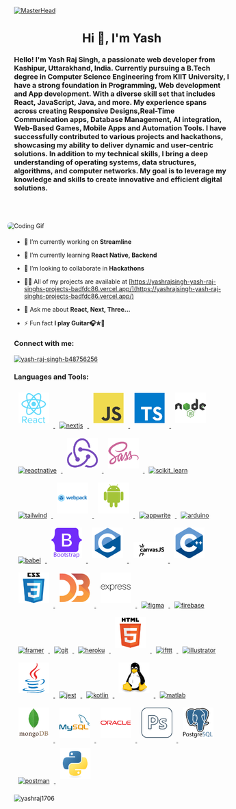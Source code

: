 [![MasterHead](https://user-images.githubusercontent.com/10498744/210012254-234538ff-d198-48aa-8964-37e6fd45d227.gif)]([https://rishavchanda.io](https://yashrajsingh-yash-raj-singhs-projects-badfdc86.vercel.app/))
<h1 align="center">Hi 👋, I'm Yash</h1>
<h3 align="normal">Hello! I'm Yash Raj Singh, a passionate web developer from Kashipur, Uttarakhand, India. Currently pursuing a B.Tech degree in Computer Science Engineering from KIIT University, I have a strong foundation in Programming, Web development and App development. With a diverse skill set that includes React, JavaScript, Java, and more. My experience spans across creating Responsive Designs,Real-Time Communication apps, Database Management, AI integration, Web-Based Games, Mobile Apps and Automation Tools. I have successfully contributed to various projects and hackathons, showcasing my ability to deliver dynamic and user-centric solutions. In addition to my technical skills, I bring a deep understanding of operating systems, data structures, algorithms, and computer networks. My goal is to leverage my knowledge and skills to create innovative and efficient digital solutions.</h3>
<br/><br/>
<img align="right" style="border-radius:10px; margin:20px;" alt="Coding Gif" width="500" src="https://miro.medium.com/v2/resize:fit:1100/format:webp/1*yw0TnheAGN-LPneDaTlaxw.gif"  />
<!-- <p align="left"> <img src="https://komarev.com/ghpvc/?username=yashraj1706&label=Profile%20views&color=0e75b6&style=flat" alt="yashraj1706" /> </p>
<p align="left"> <a href="https://github.com/ryo-ma/github-profile-trophy"><img src="https://github-profile-trophy.vercel.app/?username=yashraj1706" alt="yashraj1706" /></a> </p> -->

- 🔭 I’m currently working on **Streamline**

- 🌱 I’m currently learning **React Native, Backend**

- 👯 I’m looking to collaborate in **Hackathons**

- 👨‍💻 All of my projects are available at [https://yashrajsingh-yash-raj-singhs-projects-badfdc86.vercel.app/](https://yashrajsingh-yash-raj-singhs-projects-badfdc86.vercel.app/)

- 💬 Ask me about **React, Next, Three...**

- ⚡ Fun fact **I play Guitar🎧✮🎸**

<h3 align="left">Connect with me:</h3>
<p align="left">
<a href="https://linkedin.com/in/yash-raj-singh-b48756256" target="blank"><img align="center" src="https://raw.githubusercontent.com/rahuldkjain/github-profile-readme-generator/master/src/images/icons/Social/linked-in-alt.svg" alt="yash-raj-singh-b48756256" height="30" width="40" /></a>
</p>

<h3 align="left">Languages and Tools:</h3>
<p align="left"> <a href="https://reactjs.org/" target="_blank" rel="noreferrer"> <img style="width:4.5rem;align-self: center;height:auto;padding-left:10px;padding: 10px;" src="https://raw.githubusercontent.com/devicons/devicon/master/icons/react/react-original-wordmark.svg" alt="react" width="40" height="40"/> </a><a href="https://nextjs.org/" target="_blank" rel="noreferrer"> <img style="width:4.5rem;align-self: center;height:auto;padding-left:10px;padding: 10px;" src="https://cdn.worldvectorlogo.com/logos/nextjs-2.svg" alt="nextjs" width="40" height="40"/> </a> <a href="https://developer.mozilla.org/en-US/docs/Web/JavaScript" target="_blank" rel="noreferrer"> <img style="width:4.5rem;align-self: center;height:auto;padding-left:10px;padding: 10px;" src="https://raw.githubusercontent.com/devicons/devicon/master/icons/javascript/javascript-original.svg" alt="javascript" width="40" height="40"/> </a><a href="https://www.typescriptlang.org/" target="_blank" rel="noreferrer"> <img style="width:4.5rem;align-self: center;height:auto;padding-left:10px;padding: 10px;" src="https://raw.githubusercontent.com/devicons/devicon/master/icons/typescript/typescript-original.svg" alt="typescript" width="40" height="40"/> </a>  <a href="https://nodejs.org" target="_blank" rel="noreferrer"> <img style="width:4.5rem;align-self: center;height:auto;padding-left:10px;padding: 10px;" src="https://raw.githubusercontent.com/devicons/devicon/master/icons/nodejs/nodejs-original-wordmark.svg" alt="nodejs" width="40" height="40"/> </a><a href="https://reactnative.dev/" target="_blank" rel="noreferrer"> <img src="https://reactnative.dev/img/header_logo.svg" style="width:4.5rem;align-self: center;height:auto;padding-left:10px;padding: 10px;" alt="reactnative" width="40" height="40"/> </a> <a href="https://redux.js.org" target="_blank" rel="noreferrer"> <img style="width:4.5rem;align-self: center;height:auto;padding-left:10px;padding: 10px;" src="https://raw.githubusercontent.com/devicons/devicon/master/icons/redux/redux-original.svg" alt="redux" width="40" height="40"/> </a> <a href="https://sass-lang.com" target="_blank" rel="noreferrer"> <img style="width:4.5rem;align-self: center;height:auto;padding-left:10px;padding: 10px;" src="https://raw.githubusercontent.com/devicons/devicon/master/icons/sass/sass-original.svg" alt="sass" width="40" height="40"/> </a> <a href="https://scikit-learn.org/" target="_blank" rel="noreferrer"> <img style="width:4.5rem;align-self: center;height:auto;padding-left:10px;padding: 10px;" src="https://upload.wikimedia.org/wikipedia/commons/0/05/Scikit_learn_logo_small.svg" alt="scikit_learn" width="40" height="40"/> </a> <a href="https://tailwindcss.com/" target="_blank" rel="noreferrer"> <img style="width:4.5rem;align-self: center;height:auto;padding-left:10px;padding: 10px;" src="https://www.vectorlogo.zone/logos/tailwindcss/tailwindcss-icon.svg" alt="tailwind" width="40" height="40"/> </a> <a href="https://webpack.js.org" target="_blank" rel="noreferrer"> <img style="width:4.5rem;align-self: center;height:auto;padding-left:10px;padding: 10px;" src="https://raw.githubusercontent.com/devicons/devicon/d00d0969292a6569d45b06d3f350f463a0107b0d/icons/webpack/webpack-original-wordmark.svg" alt="webpack" width="40" height="40"/> </a> <a href="https://developer.android.com" target="_blank" rel="noreferrer"> <img style="width:4.5rem;align-self: center;height:auto;padding-left:10px;padding: 10px;" src="https://raw.githubusercontent.com/devicons/devicon/master/icons/android/android-original-wordmark.svg" alt="android" width="40" height="40"/> </a> <a href="https://appwrite.io" target="_blank" rel="noreferrer"> <img style="width:4.5rem;align-self: center;height:auto;padding-left:10px;padding: 10px;" src="https://www.vectorlogo.zone/logos/appwriteio/appwriteio-icon.svg" alt="appwrite" width="40" height="40"/> </a> <a href="https://www.arduino.cc/" target="_blank" rel="noreferrer"> <img style="width:4.5rem;align-self: center;height:auto;padding-left:10px;padding: 10px;" src="https://cdn.worldvectorlogo.com/logos/arduino-1.svg" alt="arduino" width="40" height="40"/> </a> <a href="https://babeljs.io/" target="_blank" rel="noreferrer"> <img style="width:4.5rem;align-self: center;height:auto;padding-left:10px;padding: 10px;" src="https://www.vectorlogo.zone/logos/babeljs/babeljs-icon.svg" alt="babel" width="40" height="40"/> </a> <a href="https://getbootstrap.com" target="_blank" rel="noreferrer"> <img style="width:4.5rem;align-self: center;height:auto;padding-left:10px;padding: 10px;" src="https://raw.githubusercontent.com/devicons/devicon/master/icons/bootstrap/bootstrap-plain-wordmark.svg" alt="bootstrap" width="40" height="40"/> </a> <a href="https://www.cprogramming.com/" target="_blank" rel="noreferrer"> <img style="width:4.5rem;align-self: center;height:auto;padding-left:10px;padding: 10px;" src="https://raw.githubusercontent.com/devicons/devicon/master/icons/c/c-original.svg" alt="c" width="40" height="40"/> </a> <a href="https://canvasjs.com" target="_blank" rel="noreferrer"> <img style="width:4.5rem;align-self: center;height:auto;padding-left:10px;padding: 10px;" src="https://raw.githubusercontent.com/Hardik0307/Hardik0307/master/assets/canvasjs-charts.svg" alt="canvasjs" width="40" height="40"/> </a> <a href="https://www.w3schools.com/cpp/" target="_blank" rel="noreferrer"> <img style="width:4.5rem;align-self: center;height:auto;padding-left:10px;padding: 10px;" src="https://raw.githubusercontent.com/devicons/devicon/master/icons/cplusplus/cplusplus-original.svg" alt="cplusplus" width="40" height="40"/> </a> <a href="https://www.w3schools.com/css/" target="_blank" rel="noreferrer"> <img style="width:4.5rem;align-self: center;height:auto;padding-left:10px;padding: 10px;" src="https://raw.githubusercontent.com/devicons/devicon/master/icons/css3/css3-original-wordmark.svg" alt="css3" width="40" height="40"/> </a> <a href="https://d3js.org/" target="_blank" rel="noreferrer"> <img style="width:4.5rem;align-self: center;height:auto;padding-left:10px;padding: 10px;" src="https://raw.githubusercontent.com/devicons/devicon/master/icons/d3js/d3js-original.svg" alt="d3js" width="40" height="40"/> </a> <a href="https://expressjs.com" target="_blank" rel="noreferrer"> <img style="width:4.5rem;align-self: center;height:auto;padding-left:10px;padding: 10px;" src="https://raw.githubusercontent.com/devicons/devicon/master/icons/express/express-original-wordmark.svg" alt="express" width="40" height="40"/> </a> <a href="https://www.figma.com/" target="_blank" rel="noreferrer"> <img style="width:4.5rem;align-self: center;height:auto;padding-left:10px;padding: 10px;" src="https://www.vectorlogo.zone/logos/figma/figma-icon.svg" alt="figma" width="40" height="40"/> </a> <a href="https://firebase.google.com/" target="_blank" rel="noreferrer"> <img style="width:4.5rem;align-self: center;height:auto;padding-left:10px;padding: 10px;" src="https://www.vectorlogo.zone/logos/firebase/firebase-icon.svg" alt="firebase" width="40" height="40"/> </a> <a href="https://www.framer.com/" target="_blank" rel="noreferrer"> <img style="width:4.5rem;align-self: center;height:auto;padding-left:10px;padding: 10px;" src="https://www.vectorlogo.zone/logos/framer/framer-icon.svg" alt="framer" width="40" height="40"/> </a> <a href="https://git-scm.com/" target="_blank" rel="noreferrer"> <img style="width:4.5rem;align-self: center;height:auto;padding-left:10px;padding: 10px;" src="https://www.vectorlogo.zone/logos/git-scm/git-scm-icon.svg" alt="git" width="40" height="40"/> </a> <a href="https://heroku.com" target="_blank" rel="noreferrer"> <img style="width:4.5rem;align-self: center;height:auto;padding-left:10px;padding: 10px;" src="https://www.vectorlogo.zone/logos/heroku/heroku-icon.svg" alt="heroku" width="40" height="40"/> </a> <a href="https://www.w3.org/html/" target="_blank" rel="noreferrer"> <img style="width:4.5rem;align-self: center;height:auto;padding-left:10px;padding: 10px;" src="https://raw.githubusercontent.com/devicons/devicon/master/icons/html5/html5-original-wordmark.svg" alt="html5" width="40" height="40"/> </a> <a href="https://ifttt.com/" target="_blank" rel="noreferrer"> <img style="width:4.5rem;align-self: center;height:auto;padding-left:10px;padding: 10px;" src="https://www.vectorlogo.zone/logos/ifttt/ifttt-ar21.svg" alt="ifttt" width="40" height="40"/> </a> <a href="https://www.adobe.com/in/products/illustrator.html" target="_blank" rel="noreferrer"> <img style="width:4.5rem;align-self: center;height:auto;padding-left:10px;padding: 10px;" src="https://www.vectorlogo.zone/logos/adobe_illustrator/adobe_illustrator-icon.svg" alt="illustrator" width="40" height="40"/> </a> <a href="https://www.java.com" target="_blank" rel="noreferrer"> <img style="width:4.5rem;align-self: center;height:auto;padding-left:10px;padding: 10px;" src="https://raw.githubusercontent.com/devicons/devicon/master/icons/java/java-original.svg" alt="java" width="40" height="40"/> </a> <a href="https://jestjs.io" target="_blank" rel="noreferrer"> <img style="width:4.5rem;align-self: center;height:auto;padding-left:10px;padding: 10px;" src="https://www.vectorlogo.zone/logos/jestjsio/jestjsio-icon.svg" alt="jest" width="40" height="40"/> </a> <a href="https://kotlinlang.org" target="_blank" rel="noreferrer"> <img style="width:4.5rem;align-self: center;height:auto;padding-left:10px;padding: 10px;" src="https://www.vectorlogo.zone/logos/kotlinlang/kotlinlang-icon.svg" alt="kotlin" width="40" height="40"/> </a> <a href="https://www.linux.org/" target="_blank" rel="noreferrer"> <img style="width:4.5rem;align-self: center;height:auto;padding-left:10px;padding: 10px;" src="https://raw.githubusercontent.com/devicons/devicon/master/icons/linux/linux-original.svg" alt="linux" width="40" height="40"/> </a> <a href="https://www.mathworks.com/" target="_blank" rel="noreferrer"> <img style="width:4.5rem;align-self: center;height:auto;padding-left:10px;padding: 10px;" src="https://upload.wikimedia.org/wikipedia/commons/2/21/Matlab_Logo.png" alt="matlab" width="40" height="40"/> </a> <a href="https://www.mongodb.com/" target="_blank" rel="noreferrer"> <img style="width:4.5rem;align-self: center;height:auto;padding-left:10px;padding: 10px;" src="https://raw.githubusercontent.com/devicons/devicon/master/icons/mongodb/mongodb-original-wordmark.svg" alt="mongodb" width="40" height="40"/> </a> <a href="https://www.mysql.com/" target="_blank" rel="noreferrer"> <img style="width:4.5rem;align-self: center;height:auto;padding-left:10px;padding: 10px;" src="https://raw.githubusercontent.com/devicons/devicon/master/icons/mysql/mysql-original-wordmark.svg" alt="mysql" width="40" height="40"/> </a>  <a href="https://www.oracle.com/" target="_blank" rel="noreferrer"> <img style="width:4.5rem;align-self: center;height:auto;padding-left:10px;padding: 10px;" src="https://raw.githubusercontent.com/devicons/devicon/master/icons/oracle/oracle-original.svg" alt="oracle" width="40" height="40"/> </a> <a href="https://www.photoshop.com/en" target="_blank" rel="noreferrer"> <img style="width:4.5rem;align-self: center;height:auto;padding-left:10px;padding: 10px;" src="https://raw.githubusercontent.com/devicons/devicon/master/icons/photoshop/photoshop-line.svg" alt="photoshop" width="40" height="40"/> </a> <a href="https://www.postgresql.org" target="_blank" rel="noreferrer"> <img style="width:4.5rem;align-self: center;height:auto;padding-left:10px;padding: 10px;" src="https://raw.githubusercontent.com/devicons/devicon/master/icons/postgresql/postgresql-original-wordmark.svg" alt="postgresql" width="40" height="40"/> </a> <a href="https://postman.com" target="_blank" rel="noreferrer"> <img style="width:4.5rem;align-self: center;height:auto;padding-left:10px;padding: 10px;" src="https://www.vectorlogo.zone/logos/getpostman/getpostman-icon.svg" alt="postman" width="40" height="40"/> </a> <a href="https://www.python.org" target="_blank" rel="noreferrer"> <img style="width:4.5rem;align-self: center;height:auto;padding-left:10px;padding: 10px;" src="https://raw.githubusercontent.com/devicons/devicon/master/icons/python/python-original.svg" alt="python" width="40" height="40"/> </a> </p>



<p style="display:flex;align-items:center;justify-content:center"><img align="center" style="width:50rem;" src="https://github-readme-stats.vercel.app/api/top-langs?username=yashraj1706&show_icons=true&locale=en&layout=compact" alt="yashraj1706" /></p>

<!-- <p>&nbsp;<img align="center" src="https://github-readme-stats.vercel.app/api?username=yashraj1706&show_icons=true&locale=en" alt="yashraj1706" /></p><p><img align="center" src="https://github-readme-streak-stats.herokuapp.com/?user=yashraj1706&" alt="yashraj1706" /></p> -->


